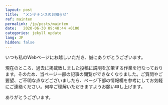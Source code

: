 ```yaml
---
layout: post
title:  "メンテナンスのお知らせ"
ref: mainten
permalink: /jp/posts/mainten
date:   2020-06-30 09:48:44 +0100
categories: jekyll update
lang: JP
hidden: false
---
```

いつも私のWebページにお越しいただき、誠にありがとうございます。


現在のところ、過去に掲載致しました投稿に説明を加筆する作業を行なっております。そのため、当ページ一部の記事の閲覧ができなくなりました。ご質問やご要望、ご不明な点などございましたら、ページ下部の情報欄を参考にしてお気軽にご連絡ください。何卒ご理解いただきますようお願い申し上げます。


ありがとうございます。